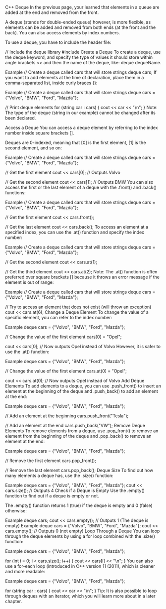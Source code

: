 C++ Deque
In the previous page, your learned that elements in a queue are added at the end and removed from the front.

A deque (stands for double-ended queue) however, is more flexible, as elements can be added and removed from both ends (at the front and the back). You can also access elements by index numbers.

To use a deque, you have to include the <deque> header file:

// Include the deque library
#include <deque>
Create a Deque
To create a deque, use the deque keyword, and specify the type of values it should store within angle brackets <> and then the name of the deque, like: deque<type> dequeName.

Example
// Create a deque called cars that will store strings
deque<string> cars;
If you want to add elements at the time of declaration, place them in a comma-separated list, inside curly braces {}:

Example
// Create a deque called cars that will store strings
deque<string> cars = {"Volvo", "BMW", "Ford", "Mazda"};

// Print deque elements
for (string car : cars) {
  cout << car << "\n";
}
Note: The type of the deque (string in our example) cannot be changed after its been declared.

Access a Deque
You can access a deque element by referring to the index number inside square brackets [].

Deques are 0-indexed, meaning that [0] is the first element, [1] is the second element, and so on:

Example
// Create a deque called cars that will store strings
deque<string> cars = {"Volvo", "BMW", "Ford", "Mazda"};

// Get the first element
cout << cars[0];  // Outputs Volvo

// Get the second element
cout << cars[1];  // Outputs BMW
You can also access the first or the last element of a deque with the .front() and .back() functions:

Example
// Create a deque called cars that will store strings
deque<string> cars = {"Volvo", "BMW", "Ford", "Mazda"};

// Get the first element
cout << cars.front();

// Get the last element
cout << cars.back();
To access an element at a specified index, you can use the .at() function and specify the index number:

Example
// Create a deque called cars that will store strings
deque<string> cars = {"Volvo", "BMW", "Ford", "Mazda"};

// Get the second element
cout << cars.at(1);

// Get the third element
cout << cars.at(2);
Note: The .at() function is often preferred over square brackets [] because it throws an error message if the element is out of range:

Example
// Create a deque called cars that will store strings
deque<string> cars = {"Volvo", "BMW", "Ford", "Mazda"};

// Try to access an element that does not exist (will throw an exception)
cout << cars.at(6);
Change a Deque Element
To change the value of a specific element, you can refer to the index number:

Example
deque<string> cars = {"Volvo", "BMW", "Ford", "Mazda"};

// Change the value of the first element
cars[0] = "Opel";

cout << cars[0];  // Now outputs Opel instead of Volvo
However, it is safer to use the .at() function:

Example
deque<string> cars = {"Volvo", "BMW", "Ford", "Mazda"};

// Change the value of the first element
cars.at(0) = "Opel";

cout << cars.at(0);  // Now outputs Opel instead of Volvo
Add Deque Elements
To add elements to a deque, you can use .push_front() to insert an element at the beginning of the deque and .push_back() to add an element at the end:

Example
deque<string> cars = {"Volvo", "BMW", "Ford", "Mazda"};

// Add an element at the beginning
cars.push_front("Tesla");

// Add an element at the end
cars.push_back("VW");
Remove Deque Elements
To remove elements from a deque, use .pop_front() to remove an element from the beginning of the deque and .pop_back() to remove an element at the end:

Example
deque<string> cars = {"Volvo", "BMW", "Ford", "Mazda"};

// Remove the first element
cars.pop_front();

// Remove the last element
cars.pop_back();
Deque Size
To find out how many elements a deque has, use the .size() function:

Example
deque<string> cars = {"Volvo", "BMW", "Ford", "Mazda"};
cout << cars.size();  // Outputs 4
Check if a Deque is Empty
Use the .empty() function to find out if a deque is empty or not.

The .empty() function returns 1 (true) if the deque is empty and 0 (false) otherwise:

Example
deque<string> cars;
cout << cars.empty();  // Outputs 1 (The deque is empty)
Example
deque<string> cars = {"Volvo", "BMW", "Ford", "Mazda"};
cout << cars.empty();  // Outputs 0 (not empty)
Loop Through a Deque
You can loop through the deque elements by using a for loop combined with the .size() function:

Example
deque<string> cars = {"Volvo", "BMW", "Ford", "Mazda"};

for (int i = 0; i < cars.size(); i++) {
  cout << cars[i] << "\n";
}
You can also use a for-each loop (introduced in C++ version 11 (2011), which is cleaner and more readable:

Example
deque<string> cars = {"Volvo", "BMW", "Ford", "Mazda"};

for (string car : cars) {
  cout << car << "\n";
}
Tip: It is also possible to loop through deques with an iterator, which you will learn more about in a later chapter.